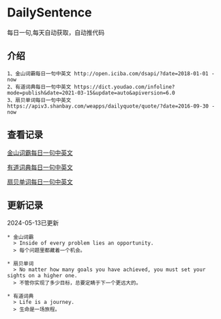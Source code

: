 # DailySentence

每日一句,每天自动获取，自动推代码

## 介绍

```
1、金山词霸每日一句中英文 http://open.iciba.com/dsapi/?date=2018-01-01 - now
2、有道词典每日一句中英文 https://dict.youdao.com/infoline?mode=publish&date=2021-03-15&update=auto&apiversion=6.0
3、扇贝单词每日一句中英文 https://apiv3.shanbay.com/weapps/dailyquote/quote/?date=2016-09-30 - now
```

## 查看记录

[金山词霸每日一句中英文](./data/iciba/)

[有道词典每日一句中英文](./data/youdao/)

[扇贝单词每日一句中英文](./data/shanbay/)

## 更新记录
2024-05-13已更新 
```
* 金山词霸
  > Inside of every problem lies an opportunity.
  > 每个问题里都藏着一个机会。

* 扇贝单词
  > No matter how many goals you have achieved, you must set your sights on a higher one.
  > 不管你实现了多少目标，总要定睛于下一个更远大的。

* 有道词典
  > Life is a journey.
  > 生命是一场旅程。

```
